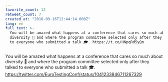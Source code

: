 ```yaml
---
favorite_count: 12
retweet_count: 7
created_at: "2018-09-16T12:44:14.000Z"
lang: en
full_text: >-
  You will be amazed what happens at a conference that cares so much about
  diversity 🌈 and where the program committee selected only after they talked
  to everyone who submitted a talk 🎓. https://t.co/HNpqRd5yQn
---
```


You will be amazed what happens at a conference that cares so much about
diversity 🌈 and where the program committee selected only after they talked to
everyone who submitted a talk 🎓.
<https://twitter.com/EuroTestingConf/status/1041233846711267329>

